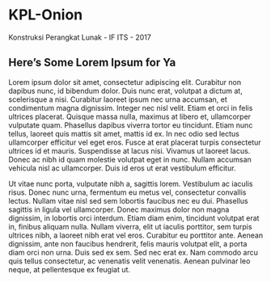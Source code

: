 # KPL-Onion
Konstruksi Perangkat Lunak - IF ITS - 2017
## Here’s Some Lorem Ipsum for Ya
Lorem ipsum dolor sit amet, consectetur adipiscing elit. Curabitur non dapibus nunc, id bibendum dolor. Duis nunc erat, volutpat a dictum at, scelerisque a nisi. Curabitur laoreet ipsum nec urna accumsan, et condimentum magna dignissim. Integer nec nisl velit. Etiam et orci in felis ultrices placerat. Quisque massa nulla, maximus at libero et, ullamcorper vulputate quam. Phasellus dapibus viverra tortor eu tincidunt. Etiam nunc tellus, laoreet quis mattis sit amet, mattis id ex. In nec odio sed lectus ullamcorper efficitur vel eget eros. Fusce at erat placerat turpis consectetur ultrices id et mauris. Suspendisse at lacus nisi. Vivamus ut laoreet lacus. Donec ac nibh id quam molestie volutpat eget in nunc. Nullam accumsan vehicula nisl ac ullamcorper. Duis id eros ut erat vestibulum efficitur.

Ut vitae nunc porta, vulputate nibh a, sagittis lorem. Vestibulum ac iaculis risus. Donec nunc urna, fermentum eu metus vel, consectetur convallis lectus. Nullam vitae nisl sed sem lobortis faucibus nec eu dui. Phasellus sagittis in ligula vel ullamcorper. Donec maximus dolor non magna dignissim, in lobortis orci interdum. Etiam diam enim, tincidunt volutpat erat in, finibus aliquam nulla. Nullam viverra, elit ut iaculis porttitor, sem turpis ultrices nibh, a laoreet nibh erat vel eros. Curabitur eu porttitor ante. Aenean dignissim, ante non faucibus hendrerit, felis mauris volutpat elit, a porta diam orci non urna. Duis sed ex sem. Sed nec erat ex. Nam commodo arcu quis tellus consectetur, ac venenatis velit venenatis. Aenean pulvinar leo neque, at pellentesque ex feugiat ut.